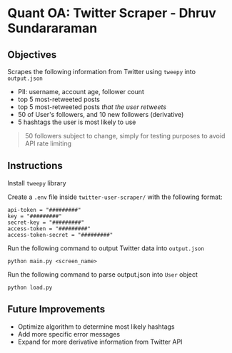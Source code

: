 # Quant OA: Twitter Scraper - Dhruv Sundararaman

## Objectives
Scrapes the following information from Twitter using `tweepy` into `output.json`
  - PII: username, account age, follower count
  - top 5 most-retweeted posts 
  - top 5 most-retweeted posts *that the user retweets* 
  - 50 of User's followers, and 10 new followers (derivative)
  - 5 hashtags the user is most likely to use

> 50 followers subject to change, simply for testing purposes to avoid API rate limiting

## Instructions
Install `tweepy` library

Create a `.env` file inside `twitter-user-scraper/` with the following format:
```
api-token = "#########"
key = "#########"
secret-key = "#########"
access-token = "#########"
access-token-secret = "#########"
```

Run the following command to output Twitter data into `output.json`
```
python main.py <screen_name>
```

Run the following command to parse output.json into `User` object
```
python load.py
```

## Future Improvements
- Optimize algorithm to determine most likely hashtags
- Add more specific error messages
- Expand for more derivative information from Twitter API